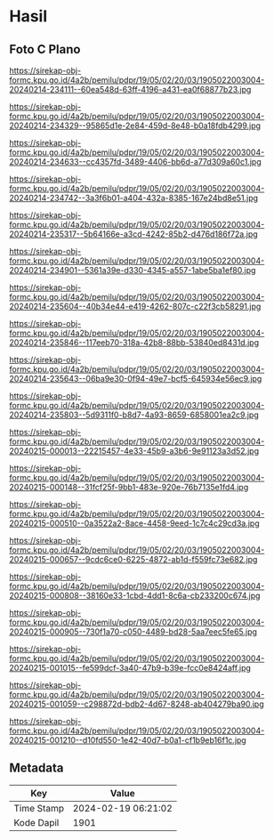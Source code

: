 # Hasil

## Foto C Plano

https://sirekap-obj-formc.kpu.go.id/4a2b/pemilu/pdpr/19/05/02/20/03/1905022003004-20240214-234111--60ea548d-63ff-4196-a431-ea0f68877b23.jpg

https://sirekap-obj-formc.kpu.go.id/4a2b/pemilu/pdpr/19/05/02/20/03/1905022003004-20240214-234329--95865d1e-2e84-459d-8e48-b0a18fdb4299.jpg

https://sirekap-obj-formc.kpu.go.id/4a2b/pemilu/pdpr/19/05/02/20/03/1905022003004-20240214-234633--cc4357fd-3489-4406-bb6d-a77d309a60c1.jpg

https://sirekap-obj-formc.kpu.go.id/4a2b/pemilu/pdpr/19/05/02/20/03/1905022003004-20240214-234742--3a3f6b01-a404-432a-8385-167e24bd8e51.jpg

https://sirekap-obj-formc.kpu.go.id/4a2b/pemilu/pdpr/19/05/02/20/03/1905022003004-20240214-235317--5b64166e-a3cd-4242-85b2-d476d186f72a.jpg

https://sirekap-obj-formc.kpu.go.id/4a2b/pemilu/pdpr/19/05/02/20/03/1905022003004-20240214-234901--5361a39e-d330-4345-a557-1abe5ba1ef80.jpg

https://sirekap-obj-formc.kpu.go.id/4a2b/pemilu/pdpr/19/05/02/20/03/1905022003004-20240214-235604--40b34e44-e419-4262-807c-c22f3cb58291.jpg

https://sirekap-obj-formc.kpu.go.id/4a2b/pemilu/pdpr/19/05/02/20/03/1905022003004-20240214-235846--117eeb70-318a-42b8-88bb-53840ed8431d.jpg

https://sirekap-obj-formc.kpu.go.id/4a2b/pemilu/pdpr/19/05/02/20/03/1905022003004-20240214-235643--06ba9e30-0f94-49e7-bcf5-645934e56ec9.jpg

https://sirekap-obj-formc.kpu.go.id/4a2b/pemilu/pdpr/19/05/02/20/03/1905022003004-20240214-235803--5d9311f0-b8d7-4a93-8659-6858001ea2c9.jpg

https://sirekap-obj-formc.kpu.go.id/4a2b/pemilu/pdpr/19/05/02/20/03/1905022003004-20240215-000013--22215457-4e33-45b9-a3b6-9e91123a3d52.jpg

https://sirekap-obj-formc.kpu.go.id/4a2b/pemilu/pdpr/19/05/02/20/03/1905022003004-20240215-000148--31fcf25f-9bb1-483e-920e-76b7135e1fd4.jpg

https://sirekap-obj-formc.kpu.go.id/4a2b/pemilu/pdpr/19/05/02/20/03/1905022003004-20240215-000510--0a3522a2-8ace-4458-9eed-1c7c4c29cd3a.jpg

https://sirekap-obj-formc.kpu.go.id/4a2b/pemilu/pdpr/19/05/02/20/03/1905022003004-20240215-000657--9cdc6ce0-6225-4872-ab1d-f559fc73e682.jpg

https://sirekap-obj-formc.kpu.go.id/4a2b/pemilu/pdpr/19/05/02/20/03/1905022003004-20240215-000808--38160e33-1cbd-4dd1-8c6a-cb233200c674.jpg

https://sirekap-obj-formc.kpu.go.id/4a2b/pemilu/pdpr/19/05/02/20/03/1905022003004-20240215-000905--730f1a70-c050-4489-bd28-5aa7eec5fe65.jpg

https://sirekap-obj-formc.kpu.go.id/4a2b/pemilu/pdpr/19/05/02/20/03/1905022003004-20240215-001015--fe599dcf-3a40-47b9-b39e-fcc0e8424aff.jpg

https://sirekap-obj-formc.kpu.go.id/4a2b/pemilu/pdpr/19/05/02/20/03/1905022003004-20240215-001059--c298872d-bdb2-4d67-8248-ab404279ba90.jpg

https://sirekap-obj-formc.kpu.go.id/4a2b/pemilu/pdpr/19/05/02/20/03/1905022003004-20240215-001210--d10fd550-1e42-40d7-b0a1-cf1b9eb16f1c.jpg


## Metadata

| Key        | Value               |
| ---------- | ------------------- |
| Time Stamp | 2024-02-19 06:21:02 |
| Kode Dapil | 1901                |



